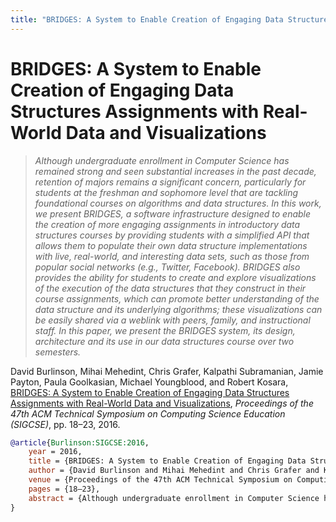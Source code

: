 ```yaml
---
title: "BRIDGES: A System to Enable Creation of Engaging Data Structures Assignments with Real-World Data and Visualizations"
---
```


# BRIDGES: A System to Enable Creation of Engaging Data Structures Assignments with Real-World Data and Visualizations

> _Although undergraduate enrollment in Computer Science has remained strong and seen substantial increases in the past decade, retention of majors remains a significant concern, particularly for students at the freshman and sophomore level that are tackling foundational courses on algorithms and data structures. In this work, we present BRIDGES, a software infrastructure designed to enable the creation of more engaging assignments in introductory data structures courses by providing students with a simplified API that allows them to populate their own data structure implementations with live, real-world, and interesting data sets, such as those from popular social networks (e.g., Twitter, Facebook). BRIDGES also provides the ability for students to create and explore visualizations of the execution of the data structures that they construct in their course assignments, which can promote better understanding of the data structure and its underlying algorithms; these visualizations can be easily shared via a weblink with peers, family, and instructional staff. In this paper, we present the BRIDGES system, its design, architecture and its use in our data structures course over two semesters._

David Burlinson, Mihai Mehedint, Chris Grafer, Kalpathi Subramanian, Jamie Payton, Paula Goolkasian, Michael Youngblood, and Robert Kosara, <a href="https://media.eagereyes.org/papers/2016/Burlinson-SIGCSE-2016.pdf" target="_blank">BRIDGES: A System to Enable Creation of Engaging Data Structures Assignments with Real-World Data and Visualizations</a>, _Proceedings of the 47th ACM Technical Symposium on Computing Science Education (SIGCSE)_, pp. 18–23, 2016.


```bibtex
@article{Burlinson:SIGCSE:2016,
	year = 2016,
	title = {BRIDGES: A System to Enable Creation of Engaging Data Structures Assignments with Real-World Data and Visualizations},
	author = {David Burlinson and Mihai Mehedint and Chris Grafer and Kalpathi Subramanian and Jamie Payton and Paula Goolkasian and Michael Youngblood and Robert Kosara},
	venue = {Proceedings of the 47th ACM Technical Symposium on Computing Science Education (SIGCSE)},
	pages = {18–23},
	abstract = {Although undergraduate enrollment in Computer Science has remained strong and seen substantial increases in the past decade, retention of majors remains a significant concern, particularly for students at the freshman and sophomore level that are tackling foundational courses on algorithms and data structures. In this work, we present BRIDGES, a software infrastructure designed to enable the creation of more engaging assignments in introductory data structures courses by providing students with a simplified API that allows them to populate their own data structure implementations with live, real-world, and interesting data sets, such as those from popular social networks (e.g., Twitter, Facebook). BRIDGES also provides the ability for students to create and explore visualizations of the execution of the data structures that they construct in their course assignments, which can promote better understanding of the data structure and its underlying algorithms; these visualizations can be easily shared via a weblink with peers, family, and instructional staff. In this paper, we present the BRIDGES system, its design, architecture and its use in our data structures course over two semesters.},
}
```

